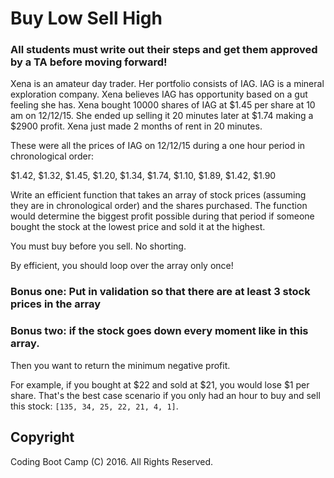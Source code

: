 # Buy Low Sell High

### All students must write out their steps and get them approved by a TA before moving forward!

Xena is an amateur day trader. Her portfolio consists of IAG. IAG is a mineral exploration company. Xena believes IAG has opportunity based on a gut feeling she has. Xena bought 10000 shares of IAG at $1.45 per share at 10 am on 12/12/15. She ended up selling it 20 minutes later at $1.74 making a $2900 profit. Xena just made 2 months of rent in 20 minutes.

These were all the prices of IAG on 12/12/15 during a one hour period in chronological order:

$1.42, $1.32, $1.45, $1.20, $1.34, $1.74, $1.10, $1.89, $1.42, $1.90

Write an efficient function that takes an array of stock prices (assuming they are in chronological order) and the shares purchased. The function would determine the biggest profit possible during that period if someone bought the stock at the lowest price and sold it at the highest.

You must buy before you sell. No shorting.

By efficient, you should loop over the array only once!

### Bonus one: Put in validation so that there are at least 3 stock prices in the array

### Bonus two: if the stock goes down every moment like in this array.

Then you want to return the minimum negative profit.

For example, if you bought at $22 and sold at $21, you would lose $1 per share. That's the best case scenario if you only had an hour to buy and sell this stock: `[135, 34, 25, 22, 21, 4, 1]`.

## Copyright
Coding Boot Camp (C) 2016. All Rights Reserved.
